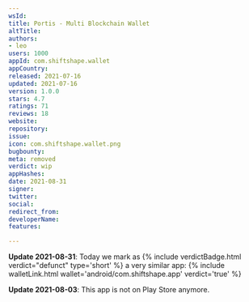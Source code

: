 ```yaml
---
wsId: 
title: Portis - Multi Blockchain Wallet
altTitle: 
authors:
- leo
users: 1000
appId: com.shiftshape.wallet
appCountry: 
released: 2021-07-16
updated: 2021-07-16
version: 1.0.0
stars: 4.7
ratings: 71
reviews: 18
website: 
repository: 
issue: 
icon: com.shiftshape.wallet.png
bugbounty: 
meta: removed
verdict: wip
appHashes: 
date: 2021-08-31
signer: 
twitter: 
social: 
redirect_from: 
developerName: 
features: 

---
```


**Update 2021-08-31**: Today we mark as
{% include verdictBadge.html verdict="defunct" type='short' %} a very similar
app:
{% include walletLink.html wallet='android/com.shiftshape.app' verdict='true' %}

**Update 2021-08-03**: This app is not on Play Store anymore.
